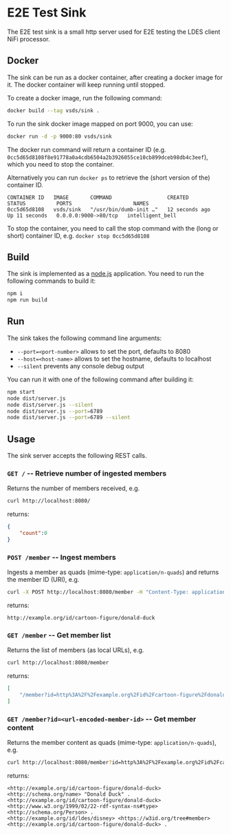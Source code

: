 # E2E Test Sink
The E2E test sink is a small http server used for E2E testing the LDES client NiFi processor.

## Docker
The sink can be run as a docker container, after creating a docker image for it. The docker container will keep running until stopped.

To create a docker image, run the following command:
```bash
docker build --tag vsds/sink .
```

To run the sink docker image mapped on port 9000, you can use:
```bash
docker run -d -p 9000:80 vsds/sink
```

The docker run command will return a container ID (e.g. `0cc5d65d8108f8e91778a0a4cdb6504a2b3926055ce10cb899dceb98db4c3eef`), which you need to stop the container.

Alternatively you can run `docker ps` to retrieve the (short version of the) container ID.
 ```
CONTAINER ID   IMAGE       COMMAND                  CREATED          STATUS          PORTS                    NAMES
0cc5d65d8108   vsds/sink   "/usr/bin/dumb-init …"   12 seconds ago   Up 11 seconds   0.0.0.0:9000->80/tcp   intelligent_bell
 ```
To stop the container, you need to call the stop command with the (long or short) container ID, e.g. `docker stop 0cc5d65d8108`

## Build
The sink is implemented as a [node.js](https://nodejs.org/en/) application.
You need to run the following commands to build it:
```bash
npm i
npm run build
```

## Run
The sink takes the following command line arguments:
* `--port=<port-number>` allows to set the port, defaults to 8080
* `--host=<host-name>` allows to set the hostname, defaults to localhost
* `--silent` prevents any console debug output

You can run it with one of the following command after building it:
```bash
npm start
node dist/server.js
node dist/server.js --silent
node dist/server.js --port=6789
node dist/server.js --port=6789 --silent
```

## Usage
The sink server accepts the following REST calls.

### `GET /` -- Retrieve number of ingested members
Returns the number of members received, e.g.
```bash
curl http://localhost:8080/
```
returns:
```json
{
    "count":0
}
```

### `POST /member` -- Ingest members
Ingests a member as quads (mime-type: `application/n-quads`) and returns the member ID (URI), e.g.
```bash
curl -X POST http://localhost:8080/member -H "Content-Type: application/n-quads" -d "@donald-duck.nq"
```
returns:
```
http://example.org/id/cartoon-figure/donald-duck
```

### `GET /member` -- Get member list
Returns the list of members (as local URLs), e.g.
```bash
curl http://localhost:8080/member
```
returns:
```json
[
    "/member?id=http%3A%2F%2Fexample.org%2Fid%2Fcartoon-figure%2Fdonald-duck"
]
```

### `GET /member?id=<url-encoded-member-id>` -- Get member content
Returns the member content as quads (mime-type: `application/n-quads`), e.g.
```bash
curl http://localhost:8080/member?id=http%3A%2F%2Fexample.org%2Fid%2Fcartoon-figure%2Fdonald-duck
```
returns:
```
<http://example.org/id/cartoon-figure/donald-duck> <http://schema.org/name> "Donald Duck" .
<http://example.org/id/cartoon-figure/donald-duck> <http://www.w3.org/1999/02/22-rdf-syntax-ns#type> <http://schema.org/Person> .
<http://example.org/id/ldes/disney> <https://w3id.org/tree#member> <http://example.org/id/cartoon-figure/donald-duck> .
```
